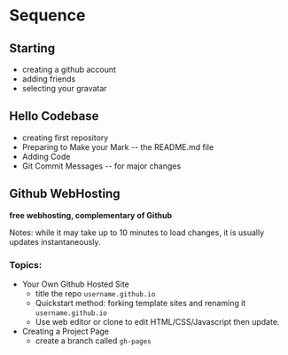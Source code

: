 Sequence
========

## Starting

- creating a github account
- adding friends
- selecting your gravatar

## Hello Codebase

- creating first repository
- Preparing to Make your Mark -- the README.md file
- Adding Code
- Git Commit Messages -- for major changes


## Github WebHosting

**free webhosting, complementary of Github**

Notes: while it may take up to 10 minutes to load changes, it is usually updates instantaneously.

### Topics:

- Your Own Github Hosted Site 
  - title the repo `username.github.io`
  - Quickstart method: forking template sites and renaming it `username.github.io`
  - Use web editor or clone to edit HTML/CSS/Javascript then update.
- Creating a Project Page 
  - create a branch called `gh-pages`
